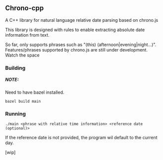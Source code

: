 
## Chrono-cpp
A C++ library for natural language relative date parsing based on chrono.js

This library is designed with rules to enable extracting absolute date information from text.

So far, only supports phrases such as "(this) (afternoon|evening|night...)".
Features/phrases supported by chrono.js are still under development. Watch the space 


### Building  

##### NOTE: 
Need to have bazel installed.

```bazel build main```

### Running

```./main <phrase with relative time information> <reference date (optional)>```

If the reference date is not provided, the program wil default to the current day.


[wip]
